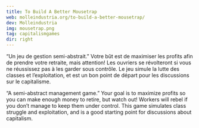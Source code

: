 ```yaml
---
title: To Build A Better Mousetrap
web: molleindustria.org/to-build-a-better-mousetrap/
dev: Molleindustria
img: mousetrap.png
tag: capitalismgames
dir: right
---
```

“Un jeu de gestion semi-abstrait.” Votre bût est de maximiser les profits afin de prendre votre retraite, mais attention! Les ouvriers se révolteront si vous ne réussissez pas à les garder sous contrôle. Le jeu simule la lutte des classes et l’exploitation, et est un bon point de départ pour les discussions sur le capitalisme.

“A semi-abstract management game.” Your goal is to maximize profits so you can make enough money to retire, but watch out! Workers will rebel if you don’t manage to keep them under control. This game simulates class struggle and exploitation, and is a good starting point for discussions about capitalism.

